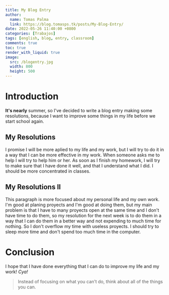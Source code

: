 ```yaml
---
title: My Blog Entry
author:
  name: Tomas Palma
  link: https://blog.tomasps.tk/posts/My-Blog-Entry/
date: 2022-05-26 11:40:00 +0800
categories: [Trabajos]
tags: [english, blog, entry, classroom]
comments: true
toc: true
render_with_liquid: true
image:
  src: /blogentry.jpg
  width: 800
  height: 500
---
```


# Introduction
**It's nearly** summer, so I've decided to write a blog entry making some resolutions, because I want to improve some things in my life before we start school again.

## My Resolutions
I promise I will be more aplied to my life and my work, but I will try to do it in a way that I can be more effective in my work.
When someone asks me to help I will try to help him or her.
As soon as I finish my homework, I will try to make sure that I have done it well, and that I understand what I did.
I should be more concentrated in classes.

## My Resolutions II
This paragraph is more focused about my personal life and my own work.
I'm good at planing proyects and I'm good at doing them, but my main problem is that I have to many proyects open at the same time and I don't have time to do them, so my resolution for the next week is to do them in a way that I can do them in a better way and not expending to much time for nothing. So I don't overflow my time with useless proyects.
I should try to sleep more time and don't spend too much time in the computer.


# Conclusion
I hope that I have done everything that I can do to improve my life and my work!
*Cya!*

> Instead of focusing on what you can’t do, think about all of the things you can.
